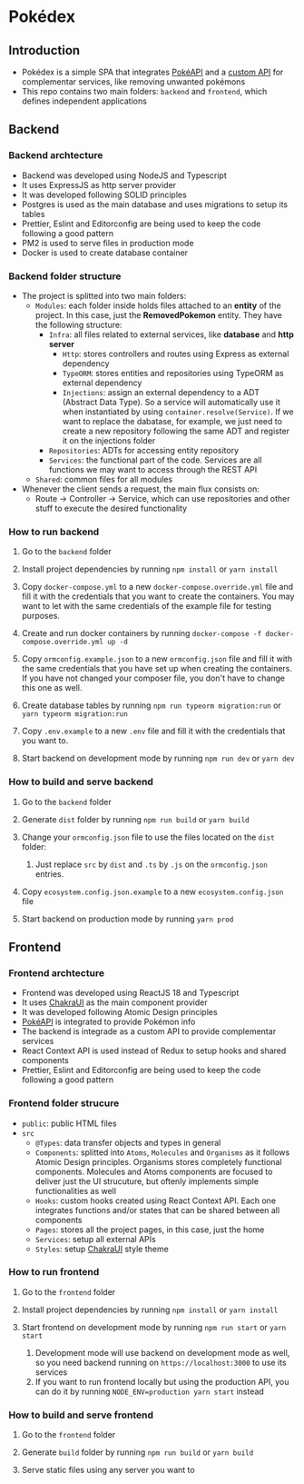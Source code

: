 # Pokédex

## Introduction

- Pokédex is a simple SPA that integrates [PokéAPI](https://pokeapi.co/) and a [custom API](pokedex-api.ondaniel.com.br) for complementar services, like removing unwanted pokémons
- This repo contains two main folders: `backend` and `frontend`, which defines independent applications

## Backend

### Backend archtecture

- Backend was developed using NodeJS and Typescript
- It uses ExpressJS as http server provider
- It was developed following SOLID principles
- Postgres is used as the main database and uses migrations to setup its tables
- Prettier, Eslint and Editorconfig are being used to keep the code following a good pattern
- PM2 is used to serve files in production mode
- Docker is used to create database container

### Backend folder structure

- The project is splitted into two main folders:
  - `Modules`: each folder inside holds files attached to an **entity** of the project. In this case, just the **RemovedPokemon** entity. They have the following structure:
    - `Infra`: all files related to external services, like **database** and **http server**
      - `Http`: stores controllers and routes using Express as external dependency
      - `TypeORM`: stores entities and repositories using TypeORM as external dependency
      - `Injections`: assign an external dependency to a ADT (Abstract Data Type). So a service will automatically use it when instantiated by using `container.resolve(Service)`. If we want to replace the dabatase, for example, we just need to create a new repository following the same ADT and register it on the injections folder
    - `Repositories`: ADTs for accessing entity repository
    - `Services`: the functional part of the code. Services are all functions we may want to access through the REST API
  - `Shared`: common files for all modules
- Whenever the client sends a request, the main flux consists on:
  - Route -> Controller -> Service, which can use repositories and other stuff to execute the desired functionality

### How to run backend

1. Go to the `backend` folder

2. Install project dependencies by running `npm install` or `yarn install`

3. Copy `docker-compose.yml` to a new `docker-compose.override.yml` file and fill it with the credentials that you want to create the containers. You may want to let with the same credentials of the example file for testing purposes.

4. Create and run docker containers by running `docker-compose -f docker-compose.override.yml up -d`

5. Copy `ormconfig.example.json` to a new `ormconfig.json` file and fill it with the same credentials that you have set up when creating the containers. If you have not changed your composer file, you don't have to change this one as well.

6. Create database tables by running `npm run typeorm migration:run` or `yarn typeorm migration:run`

7. Copy `.env.example` to a new `.env` file and fill it with the credentials that you want to.

8. Start backend on development mode by running `npm run dev` or `yarn dev`

### How to build and serve backend

1. Go to the `backend` folder

2. Generate `dist` folder by running `npm run build` or `yarn build`

3. Change your `ormconfig.json` file to use the files located on the `dist` folder:
   1. Just replace `src` by `dist` and `.ts` by `.js` on the `ormconfig.json` entries.

4. Copy `ecosystem.config.json.example` to a new `ecosystem.config.json` file

5. Start backend on production mode by running `yarn prod`

## Frontend

### Frontend archtecture

- Frontend was developed using ReactJS 18 and Typescript
- It uses [ChakraUI](https://chakra-ui.com/) as the main component provider
- It was developed following Atomic Design principles
- [PokéAPI](https://pokeapi.co/) is integrated to provide Pokémon info
- The backend is integrade as a custom API to provide complementar services
- React Context API is used instead of Redux to setup hooks and shared components
- Prettier, Eslint and Editorconfig are being used to keep the code following a good pattern

### Frontend folder strucure

- `public`: public HTML files
- `src`
  - `@Types`: data transfer objects and types in general
  - `Components`: splitted into `Atoms`, `Molecules` and `Organisms` as it follows Atomic Design principles. Organisms stores completely functional components. Molecules and Atoms components are focused to deliver just the UI strucuture, but oftenly implements simple functionalities as well
  - `Hooks`: custom hooks created using React Context API. Each one integrates functions and/or states that can be shared between all components
  - `Pages`: stores all the project pages, in this case, just the home
  - `Services`: setup all external APIs
  - `Styles`: setup [ChakraUI](https://chakra-ui.com/) style theme

### How to run frontend

1. Go to the `frontend` folder

2. Install project dependencies by running `npm install` or `yarn install`

3. Start frontend on development mode by running `npm run start` or `yarn start`
   1. Development mode will use backend on development mode as well, so you need backend running on `https://localhost:3000` to use its services
   2. If you want to run frontend locally but using the production API, you can do it by running `NODE_ENV=production yarn start` instead

### How to build and serve frontend

1. Go to the `frontend` folder

2. Generate `build` folder by running `npm run build` or `yarn build`

3. Serve static files using any server you want to
